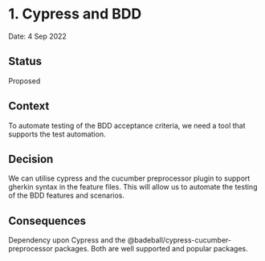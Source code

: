 # 1. Cypress and BDD

Date: 4 Sep 2022

## Status

Proposed

## Context

To automate testing of the BDD acceptance criteria, we need a tool that supports the test automation.


## Decision
 
We can utilise cypress and the cucumber preprocessor plugin to support gherkin syntax in the feature files. This will allow us to automate the testing of the BDD features and scenarios. 


## Consequences

Dependency upon Cypress and the @badeball/cypress-cucumber-preprocessor packages. Both are well supported and popular packages. 



